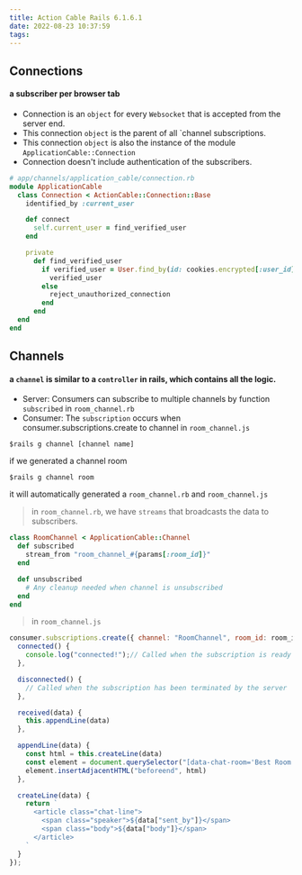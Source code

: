 ```yaml
---
title: Action Cable Rails 6.1.6.1
date: 2022-08-23 10:37:59
tags:
---
```


## Connections
#### a subscriber per browser tab
- Connection is an `object` for every `Websocket` that is accepted from the server end.
- This connection `object` is the parent of all `channel subscriptions. 
- This connection `object` is also the instance of the module `ApplicationCable::Connection`
- Connection doesn't include authentication of the subscribers. 
```ruby
# app/channels/application_cable/connection.rb
module ApplicationCable
  class Connection < ActionCable::Connection::Base
    identified_by :current_user

    def connect
      self.current_user = find_verified_user
    end

    private
      def find_verified_user
        if verified_user = User.find_by(id: cookies.encrypted[:user_id])
          verified_user
        else
          reject_unauthorized_connection
        end
      end
  end
end
```

## Channels
#### a `channel` is similar to a `controller` in rails, which contains all the logic.
- Server: Consumers can subscribe to multiple channels by function `subscribed` in `room_channel.rb`
- Consumer: The `subscription` occurs when consumer.subscriptions.create to channel in `room_channel.js`

```shell
$rails g channel [channel name]
```
if we generated a channel room
```shell
$rails g channel room
```
it will automatically generated a `room_channel.rb` and `room_channel.js`
>in `room_channel.rb`, we have `streams` that broadcasts the data to subscribers.
```ruby 
class RoomChannel < ApplicationCable::Channel
  def subscribed
    stream_from "room_channel_#{params[:room_id]}"
  end

  def unsubscribed
    # Any cleanup needed when channel is unsubscribed
  end
end
```
>in `room_channel.js`

```javascript
consumer.subscriptions.create({ channel: "RoomChannel", room_id: room_id}, {
  connected() {
    console.log("connected!");// Called when the subscription is ready for use on the server
  },

  disconnected() {
    // Called when the subscription has been terminated by the server
  },

  received(data) {
    this.appendLine(data)
  },

  appendLine(data) {
    const html = this.createLine(data)
    const element = document.querySelector("[data-chat-room='Best Room']")
    element.insertAdjacentHTML("beforeend", html)
  },

  createLine(data) {
    return `
      <article class="chat-line">
        <span class="speaker">${data["sent_by"]}</span>
        <span class="body">${data["body"]}</span>
      </article>
    `
  }
});
```

